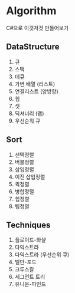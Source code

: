 # Algorithm
C#으로 이것저것 만들어보기

## DataStructure
1. 큐 
2. 스택
3. 데큐  
4. 가변 배열 (리스트)
5. 연결리스트 (양방향)
6. 힙
7. 셋
8. 딕셔너리 (맵)
9. 우선순워 큐

## Sort
1. 선택정렬
2. 버블정렬
3. 삽입정렬
4. 이진 삽입정렬
5. 퀵정렬
6. 병합정렬
7. 힙정렬
8. 팀정렬

## Techniques
1. 플로이드-와샬
2. 다익스트라
3. 다익스트라 (우선순위 큐)
4. 벨만-포드
5. 크루스칼
6. 세그먼트 트리
7. 유니온-파인드
